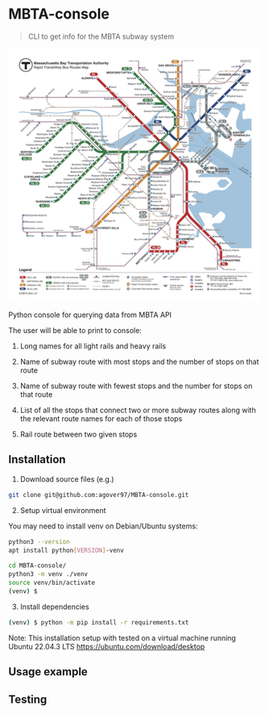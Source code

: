 # MBTA-console
>CLI to get info for the MBTA subway system

![](mbta_map.jpeg)

Python console for querying data from MBTA API

The user will be able to print to console:

1) Long names for all light rails and heavy rails

2) Name of subway route with most stops and the number of stops on that route

3) Name of subway route with fewest stops and the number for stops on that route

4) List of all the stops that connect two or more subway routes along with the relevant route names for
each of those stops

5) Rail route between two given stops

## Installation

1. Download source files (e.g.)

```sh
git clone git@github.com:agover97/MBTA-console.git
```

2. Setup virtual environment 

You may need to install venv on Debian/Ubuntu systems:
```sh
python3 --version
apt install python[VERSION]-venv
```


```sh
cd MBTA-console/
python3 -m venv ./venv
source venv/bin/activate
(venv) $
```

3. Install dependencies

```sh
(venv) $ python -m pip install -r requirements.txt
```

Note: This installation setup with tested on a virtual machine running Ubuntu 22.04.3 LTS
https://ubuntu.com/download/desktop


## Usage example



## Testing


